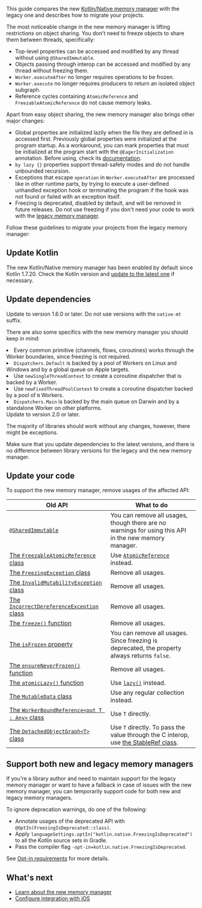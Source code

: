 [//]: # (title: 迁移到新版内存管理器)

This guide compares the new [Kotlin/Native memory manager](native-memory-manager.md) with the legacy one and
describes how to migrate your projects.

The most noticeable change in the new memory manager is lifting restrictions on object sharing. You don't
need to freeze objects to share them between threads, specifically:

* Top-level properties can be accessed and modified by any thread without using `@SharedImmutable`.
* Objects passing through interop can be accessed and modified by any thread without freezing them.
* `Worker.executeAfter` no longer requires operations to be frozen.
* `Worker.execute` no longer requires producers to return an isolated object subgraph.
* Reference cycles containing `AtomicReference` and `FreezableAtomicReference` do not cause memory leaks.

Apart from easy object sharing, the new memory manager also brings other major changes:

* Global properties are initialized lazily when the file they are defined in is accessed first. Previously global
  properties were initialized at the program startup. As a workaround, you can mark
  properties that must be initialized at the program start with the `@EagerInitialization` annotation. Before using, check
  its [documentation](https://kotlinlang.org/api/latest/jvm/stdlib/kotlin.native/-eager-initialization/).
* `by lazy {}` properties support thread-safety modes and do not handle unbounded recursion.
* Exceptions that escape `operation` in `Worker.executeAfter` are processed like in other runtime parts, by trying to
  execute a user-defined unhandled exception hook or terminating the program if the hook was not found or failed with
  an exception itself.
* Freezing is deprecated, disabled by default, and will be removed in future releases.
  Do not use freezing if you don't need your code to work with the [legacy memory manager](#support-both-new-and-legacy-memory-managers).

Follow these guidelines to migrate your projects from the legacy memory manager:

## Update Kotlin

The new Kotlin/Native memory manager has been enabled by default since Kotlin 1.7.20. Check the Kotlin version and [update
to the latest one](releases.md#更新到新版本) if necessary.

## Update dependencies

<deflist style="medium">
    <def title="kotlinx.coroutines">
        <p>Update to version 1.6.0 or later. Do not use versions with the <code>native-mt</code> suffix.</p>
        <p>There are also some specifics with the new memory manager you should keep in mind:</p>
        <list>
            <li>Every common primitive (channels, flows, coroutines) works through the Worker boundaries, since freezing is not required.</li>
            <li><code>Dispatchers.Default</code> is backed by a pool of Workers on Linux and Windows and by a global queue on Apple targets.</li>
            <li>Use <code>newSingleThreadContext</code> to create a coroutine dispatcher that is backed by a Worker.</li>
            <li>Use <code>newFixedThreadPoolContext</code> to create a coroutine dispatcher backed by a pool of <code>N</code> Workers.</li>
            <li><code>Dispatchers.Main</code> is backed by the main queue on Darwin and by a standalone Worker on other platforms.</li>
        </list>
    </def>
    <def title="Ktor">
        Update to version 2.0 or later.
    </def>
    <def title="Other dependencies">
        <p>The majority of libraries should work without any changes, however, there might be exceptions.</p>
        <p>Make sure that you update dependencies to the latest versions, and there is no difference between library versions for the legacy and the new memory manager.</p>
    </def>
</deflist>

## Update your code

To support the new memory manager, remove usages of the affected API:

| Old API                                                                                                                                         | What to do                                                                                                                                                        |
|-------------------------------------------------------------------------------------------------------------------------------------------------|-------------------------------------------------------------------------------------------------------------------------------------------------------------------|
| [`@SharedImmutable`](https://kotlinlang.org/api/latest/jvm/stdlib/kotlin.native.concurrent/-shared-immutable/)                                  | You can remove all usages, though there are no warnings for using this API in the new memory manager.                                                             |
| [The `FreezableAtomicReference` class](https://kotlinlang.org/api/latest/jvm/stdlib/kotlin.native.concurrent/-freezable-atomic-reference/)      | Use [`AtomicReference`](https://kotlinlang.org/api/latest/jvm/stdlib/kotlin.native.concurrent/-atomic-reference/) instead.                                        |
| [The `FreezingException` class](https://kotlinlang.org/api/latest/jvm/stdlib/kotlin.native.concurrent/-freezing-exception/)                     | Remove all usages.                                                                                                                                                |                                                                                                      |
| [The `InvalidMutabilityException` class](https://kotlinlang.org/api/latest/jvm/stdlib/kotlin.native.concurrent/-invalid-mutability-exception/)  | Remove all usages.                                                                                                                                                |
| [The `IncorrectDereferenceException` class](https://kotlinlang.org/api/latest/jvm/stdlib/kotlin.native/-incorrect-dereference-exception/)       | Remove all usages.                                                                                                                                                |
| [The `freeze()` function](https://kotlinlang.org/api/latest/jvm/stdlib/kotlin.native.concurrent/freeze.html)                                    | Remove all usages.                                                                                                                                                |
| [The `isFrozen` property](https://kotlinlang.org/api/latest/jvm/stdlib/kotlin.native.concurrent/is-frozen.html)                                 | You can remove all usages. Since freezing is deprecated, the property always returns `false`.                                                                     |                                                                                                                  
| [The `ensureNeverFrozen()` function](https://kotlinlang.org/api/latest/jvm/stdlib/kotlin.native.concurrent/ensure-never-frozen.html)            | Remove all usages.                                                                                                                                                |
| [The `atomicLazy()` function](https://kotlinlang.org/api/latest/jvm/stdlib/kotlin.native.concurrent/atomic-lazy.html)                           | Use [`lazy()`](https://kotlinlang.org/api/latest/jvm/stdlib/kotlin/lazy.html) instead.                                                                            |
| [The `MutableData` class](https://kotlinlang.org/api/latest/jvm/stdlib/kotlin.native.concurrent/-mutable-data/)                                 | Use any regular collection instead.                                                                                                                               |
| [The `WorkerBoundReference<out T : Any>` class](https://kotlinlang.org/api/latest/jvm/stdlib/kotlin.native.concurrent/-worker-bound-reference/) | Use `T` directly.                                                                                                                                                 |
| [The `DetachedObjectGraph<T>` class](https://kotlinlang.org/api/latest/jvm/stdlib/kotlin.native.concurrent/-detached-object-graph/)             | Use `T` directly. To pass the value through the C interop, use [the StableRef class](https://kotlinlang.org/api/latest/jvm/stdlib/kotlinx.cinterop/-stable-ref/). |

## Support both new and legacy memory managers

If you're a library author and need to maintain support for the legacy memory manager or want to have a fallback in case of
issues with the new memory manager, you can temporarily support code for both new and legacy memory managers.

To ignore deprecation warnings, do one of the following:

* Annotate usages of the deprecated API with `@OptIn(FreezingIsDeprecated::class)`.
* Apply `languageSettings.optIn("kotlin.native.FreezingIsDeprecated")` to all the Kotlin source sets in Gradle.
* Pass the compiler flag `-opt-in=kotlin.native.FreezingIsDeprecated`.

See [Opt-in requirements](opt-in-requirements.md) for more details.

## What's next

* [Learn about the new memory manager](native-memory-manager.md)
* [Configure integration with iOS](native-ios-integration.md)